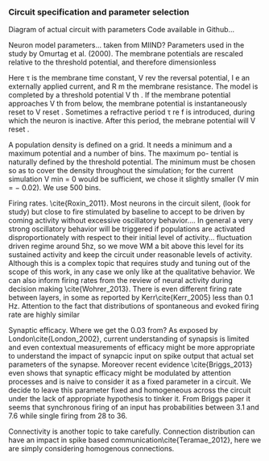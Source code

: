 ### Circuit specification and parameter selection

Diagram of actual circuit with parameters
Code available in Github...

Neuron model parameters... taken from MIIND?
Parameters used in the study
by Omurtag et al. (2000). The membrane
potentials are rescaled relative to the
threshold potential, and therefore
dimensionless

Here τ is the membrane time constant, V rev the reversal potential, I e
an externally applied current, and R m the membrane resistance. The
model is completed by a threshold potential V th . If the membrane
potential approaches V th from below, the membrane potential is
instantaneously reset to V reset . Sometimes a refractive period τ re f is
introduced, during which the neuron is inactive. After this period,
the mebrane potential will V reset .

A population density is defined on a grid. It needs a minimum
and a maximum potential and a number of bins. The maximum po-
tential is naturally defined by the threshold potential. The minimum
must be chosen so as to cover the density throughout the simulation;
for the current simulation V min = 0 would be sufficient, we chose it
slightly smaller (V min = − 0.02). We use 500 bins.


Firing rates. \cite{Roxin_2011}. Most neurons in the circuit silent, (look for study) but close to fire stimulated by baseline to accept to be driven by coming activity without excessive oscillatory behavior.... In general a very strong oscillatory behavior will be triggered if populations are activated disproportionately with respect to their initial level of activity... fluctuation driven regime around 5hz, so we move WM a bit above this level for its sustained activity and keep the circuit under reasonable levels of activity. Although this is a complex topic that requires study and tuning out of the scope of this work, in any case we only like at the qualitative behavior. We can also inform firing rates from the review of neural activity during decision making \cite{Wohrer_2013}. There is even different firing rate between layers, in some as reported by Kerr\cite{Kerr_2005} less than 0.1 Hz. Attention to the fact that distributions of spontaneous and evoked firing rate are highly similar

Synaptic efficacy. Where we get the 0.03 from? As exposed by London\cite{London_2002}, current understanding of synapsis is limited and even contextual measurements of efficacy might be more appropriate to understand the impact of synapcic input on spike output that actual set parameters of the synapse. Moreover recent evidence \cite{Briggs_2013} even shows that synaptic efficacy might be modulated by attention processes and is naive to consider it as a fixed parameter in a circuit. We decide to leave this parameter fixed and homogeneous across the circuit under the lack of appropriate hypothesis to tinker it. From Briggs paper it seems that synchronous firing of an input has probabilities between 3.1 and 7.6 while single firing from 28 to 36.

Connectivity is another topic to take carefully. Connection distribution can have an impact in spike based communication\cite{Teramae_2012}, here we are simply considering homogenous connections.